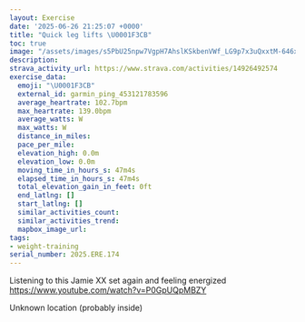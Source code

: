 ```yaml
---
layout: Exercise
date: '2025-06-26 21:25:07 +0000'
title: "Quick leg lifts \U0001F3CB️"
toc: true
image: "/assets/images/s5PbU25npw7VgpH7AhslKSkbenVWf_LG9p7x3uQxxtM-646x2048.jpg.jpeg"
description:
strava_activity_url: https://www.strava.com/activities/14926492574
exercise_data:
  emoji: "\U0001F3CB️"
  external_id: garmin_ping_453121783596
  average_heartrate: 102.7bpm
  max_heartrate: 139.0bpm
  average_watts: W
  max_watts: W
  distance_in_miles:
  pace_per_mile:
  elevation_high: 0.0m
  elevation_low: 0.0m
  moving_time_in_hours_s: 47m4s
  elapsed_time_in_hours_s: 47m4s
  total_elevation_gain_in_feet: 0ft
  end_latlng: []
  start_latlng: []
  similar_activities_count:
  similar_activities_trend:
  mapbox_image_url:
tags:
- weight-training
serial_number: 2025.ERE.174
---
```

Listening to this Jamie XX set again and feeling energized https://www.youtube.com/watch?v=P0GpUQpMBZY

Unknown location (probably inside)
